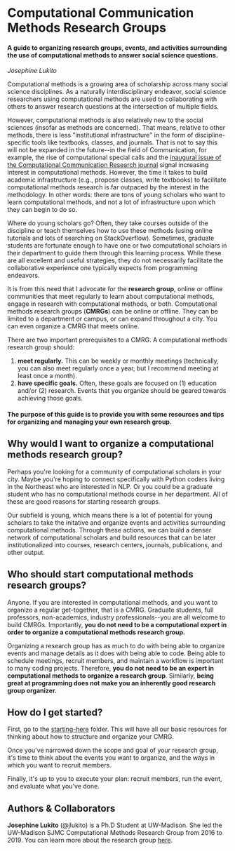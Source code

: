 # Computational Communication Methods Research Groups
#### A guide to organizing research groups, events, and activities surrounding the use of computational methods to answer social science questions.
*Josephine Lukito*

Computational methods is a growing area of scholarship across many social science disciplines. As a naturally interdisciplinary endeavor, social science researchers using computational methods are used to collaborating with others to answer research questions at the intersection of multiple fields.

However, computational methods is also relatively new to the social sciences (insofar as methods are concerned). That means, relative to other methods, there is less "institutional infrastructure" in the form of discipline-specific tools like textbooks, classes, and journals. That is not to say this will not be expanded in the future--in the field of Communication, for example, the rise of computational special calls and the [inaugural issue of the Computational Communication Research journal](https://computationalcommunication.org/index.php/ccr/announcement/view/1) signal increasing interest in computational methods. However, the time it takes to build academic infrastructure (e.g., propose classes, write textbooks) to facilitate computational methods research is far outpaced by the interest in the methodology. In other words: there are tons of young scholars who want to learn computational methods, and not a lot of infrastructure upon which they can begin to do so.

Where do young scholars go? Often, they take courses outside of the discipline or teach themselves how to use these methods (using online tutorials and lots of searching on StackOverflow). Sometimes, graduate students are fortunate enough to have one or two computational scholars in their department to guide them through this learning process. While these are all excellent and useful strategies, they do not necessarily facilitate the collaborative experience one typically expects from programming endeavors. 

It is from this need that I advocate for the **research group**, online or offline communities that meet regularly to learn about computational methods, engage in research with computational methods, or both. Computational methods research groups (**CMRGs**) can be online or offline. They can be limited to a department or campus, or can expand throughout a city. You can even organize a CMRG that meets online. 

There are two important prerequisites to a CMRG. A computational methods research group should:
1. **meet regularly.** This can be weekly or monthly meetings (technically, you can also meet regularly once a year, but I recommend meeting at least once a month).
2. **have specific goals.** Often, these goals are focused on (1) education and/or (2) research. Events that you organize should be geared towards achieving those goals.

#### The purpose of this guide is to provide you with some resources and tips for organizing and managing your own research group. 

## Why would I want to organize a computational methods research group?
Perhaps you're looking for a community of computational scholars in your city. Maybe you're hoping to connect specifically with Python coders living in the Northeast who are interested in NLP. Or you could be a graduate student who has no computational methods course in her department. All of these are good reasons for starting research groups.

Our subfield is young, which means there is a lot of potential for young scholars to take the initative and organize events and activities surrounding computational methods. Through these actions, we can build a denser network of computational scholars and build resources that can be later institutionalized into courses, research centers, journals, publications, and other output. 

## Who should start computational methods research groups?
Anyone. If you are interested in computational methods, and you want to organize a regular get-together, that is a CMRG. Graduate students, full professors, non-academics, industry professionals--you are all welcome to build CMRGs. Importantly, **you do not need to be a computational expert in order to organize a computational methods research group.**

Organizing a research group has as much to do with being able to organize events and manage details as it does with being able to code. Being able to schedule meetings, recruit members, and maintain a workflow is important to many coding projects. Therefore, **you do not need to be an expert in computational methods to organize a research group**. Similarly, **being great at programming does not make you an inherently good research group organizer.**

## How do I get started?
First, go to the [starting-here](https://github.com/jlukito/computational-comm-rg-guide/tree/master/starting-here) folder. This will have all our basic resources for thinking about how to structure and organize your CMRG.  

Once you've narrowed down the scope and goal of your research group, it's time to think about the events you want to organize, and the ways in which you want to recruit members. 

Finally, it's up to you to execute your plan: recruit members, run the event, and evaluate what you've done. 

## Authors & Collaborators
**Josephine Lukito** (@jlukito) is a Ph.D Student at UW-Madison. She led the UW-Madison SJMC Computational Methods Research Group from 2016 to 2019. You can learn more about the research group [here](http://computational.journalism.wisc.edu).
